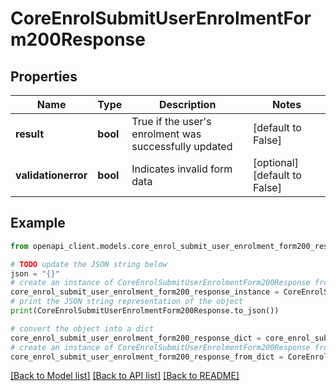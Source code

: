 # CoreEnrolSubmitUserEnrolmentForm200Response


## Properties

Name | Type | Description | Notes
------------ | ------------- | ------------- | -------------
**result** | **bool** | True if the user&#39;s enrolment was successfully updated | [default to False]
**validationerror** | **bool** | Indicates invalid form data | [optional] [default to False]

## Example

```python
from openapi_client.models.core_enrol_submit_user_enrolment_form200_response import CoreEnrolSubmitUserEnrolmentForm200Response

# TODO update the JSON string below
json = "{}"
# create an instance of CoreEnrolSubmitUserEnrolmentForm200Response from a JSON string
core_enrol_submit_user_enrolment_form200_response_instance = CoreEnrolSubmitUserEnrolmentForm200Response.from_json(json)
# print the JSON string representation of the object
print(CoreEnrolSubmitUserEnrolmentForm200Response.to_json())

# convert the object into a dict
core_enrol_submit_user_enrolment_form200_response_dict = core_enrol_submit_user_enrolment_form200_response_instance.to_dict()
# create an instance of CoreEnrolSubmitUserEnrolmentForm200Response from a dict
core_enrol_submit_user_enrolment_form200_response_from_dict = CoreEnrolSubmitUserEnrolmentForm200Response.from_dict(core_enrol_submit_user_enrolment_form200_response_dict)
```
[[Back to Model list]](../README.md#documentation-for-models) [[Back to API list]](../README.md#documentation-for-api-endpoints) [[Back to README]](../README.md)


